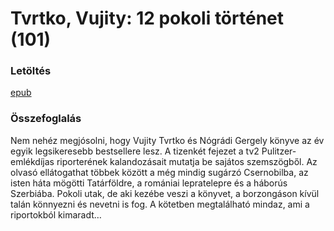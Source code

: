 # <a name="id_715">Tvrtko, Vujity: 12 pokoli történet (101)</a>
### Letöltés
[epub](https://github.com/BercziSandor/calibre_lib/raw/main/Tvrtko%2C%20Vujity/12%20pokoli%20tortenet%20%28715%29/12%20pokoli%20tortenet%20-%20Tvrtko%2C%20Vujity.epub)

### Összefoglalás
<div>
<p>Nem nehéz megjósolni, hogy Vujity Tvrtko és Nógrádi Gergely könyve az év egyik legsikeresebb bestsellere lesz. A tizenkét fejezet a tv2 Pulitzer-emlékdíjas riporterének kalandozásait mutatja be sajátos szemszögből. Az olvasó ellátogathat többek között a még mindig sugárzó Csernobilba, az isten háta mögötti Tatárföldre, a romániai lepratelepre és a háborús Szerbiába. Pokoli utak, de aki kezébe veszi a könyvet, a borzongáson kívül talán könnyezni és nevetni is fog. A kötetben megtalálható mindaz, ami a riportokból kimaradt…</p></div>


